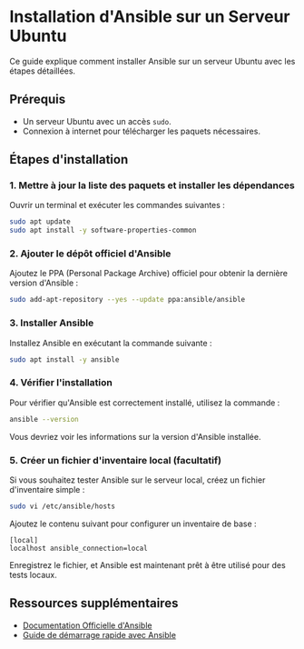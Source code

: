 # Installation d'Ansible sur un Serveur Ubuntu

Ce guide explique comment installer Ansible sur un serveur Ubuntu avec les étapes détaillées.

## Prérequis
- Un serveur Ubuntu avec un accès `sudo`.
- Connexion à internet pour télécharger les paquets nécessaires.

## Étapes d'installation

### 1. Mettre à jour la liste des paquets et installer les dépendances

Ouvrir un terminal et exécuter les commandes suivantes :

```bash
sudo apt update
sudo apt install -y software-properties-common
```

### 2. Ajouter le dépôt officiel d'Ansible

Ajoutez le PPA (Personal Package Archive) officiel pour obtenir la dernière version d'Ansible :

```bash
sudo add-apt-repository --yes --update ppa:ansible/ansible
```

### 3. Installer Ansible

Installez Ansible en exécutant la commande suivante :

```bash
sudo apt install -y ansible
```

### 4. Vérifier l'installation

Pour vérifier qu'Ansible est correctement installé, utilisez la commande :

```bash
ansible --version
```

Vous devriez voir les informations sur la version d'Ansible installée.

### 5. Créer un fichier d'inventaire local (facultatif)

Si vous souhaitez tester Ansible sur le serveur local, créez un fichier d'inventaire simple :

```bash
sudo vi /etc/ansible/hosts
```

Ajoutez le contenu suivant pour configurer un inventaire de base :

```
[local]
localhost ansible_connection=local
```

Enregistrez le fichier, et Ansible est maintenant prêt à être utilisé pour des tests locaux.

## Ressources supplémentaires

- [Documentation Officielle d'Ansible](https://docs.ansible.com/)
- [Guide de démarrage rapide avec Ansible](https://docs.ansible.com/ansible/latest/user_guide/intro_getting_started.html)
